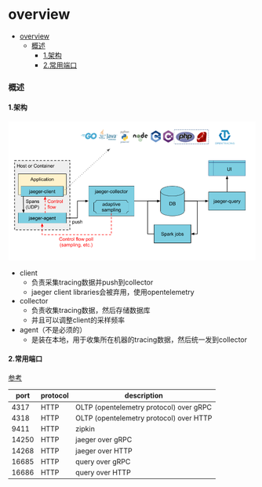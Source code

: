 # overview

<!-- @import "[TOC]" {cmd="toc" depthFrom=1 depthTo=6 orderedList=false} -->
<!-- code_chunk_output -->

- [overview](#overview)
    - [概述](#概述)
      - [1.架构](#1架构)
      - [2.常用端口](#2常用端口)

<!-- /code_chunk_output -->

### 概述

#### 1.架构
![](./imgs/overview_01.png)

* client
  * 负责采集tracing数据并push到collector
  * jaeger client libraries会被弃用，使用opentelemetry
* collector
  * 负责收集tracing数据，然后存储数据库
  * 并且可以调整client的采样频率
* agent（不是必须的）
  * 是装在本地，用于收集所在机器的tracing数据，然后统一发到collector

#### 2.常用端口

[参考](https://www.jaegertracing.io/docs/1.36/getting-started/)

|port|protocol|description|
|-|-|-|
|4317|HTTP|OLTP (opentelemetry protocol) over gRPC|
|4318|HTTP|OLTP (opentelemetry protocol) over HTTP|
|9411|HTTP|zipkin|
|14250|HTTP|jaeger over gRPC|
|14268|HTTP|jaeger over HTTP|
|16685|HTTP|query over gRPC|
|16686|HTTP|query over HTTP|
